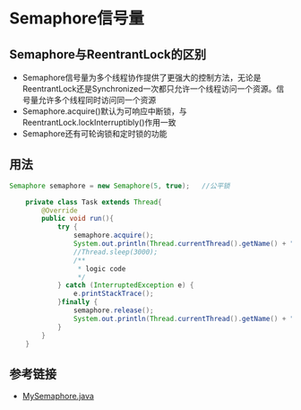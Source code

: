 # Semaphore信号量

## Semaphore与ReentrantLock的区别

* Semaphore信号量为多个线程协作提供了更强大的控制方法，无论是ReentrantLock还是Synchronized一次都只允许一个线程访问一个资源。信号量允许多个线程同时访问同一个资源
* Semaphore.acquire()默认为可响应中断锁，与ReentrantLock.lockInterruptibly()作用一致
* Semaphore还有可轮询锁和定时锁的功能

## 用法

```java
Semaphore semaphore = new Semaphore(5, true);   //公平锁

    private class Task extends Thread{
        @Override
        public void run(){
            try {
                semaphore.acquire();
                System.out.println(Thread.currentThread().getName() + " acquired a lock.");
                //Thread.sleep(3000);
                /**
                 * logic code
                 */
            } catch (InterruptedException e) {
                e.printStackTrace();
            }finally {
                semaphore.release();
                System.out.println(Thread.currentThread().getName() + " released a lock.");
            }
        }
    }
```

## 参考链接

* [MySemaphore.java](/src/concurrent/MySemaphore.java)